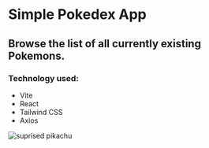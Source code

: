 # Simple Pokedex App 

## Browse the list of all currently existing Pokemons.

### Technology used:
- Vite
- React
- Tailwind CSS
- Axios

![suprised pikachu](https://i.kym-cdn.com/entries/icons/mobile/000/027/475/Screen_Shot_2018-10-25_at_11.02.15_AM.jpg)
